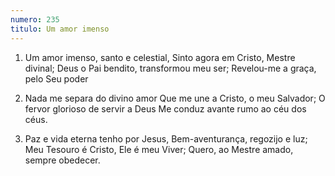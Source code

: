 ```yaml
---
numero: 235
titulo: Um amor imenso
---
```

1. Um amor imenso, santo e celestial,
Sinto agora em Cristo, Mestre divinal;
Deus o Pai bendito, transformou meu ser;
Revelou-me a graça, pelo Seu poder

2. Nada me separa do divino amor
Que me une a Cristo, o meu Salvador;
O fervor glorioso de servir a Deus
Me conduz avante rumo ao céu dos céus.

3. Paz e vida eterna tenho por Jesus,
Bem-aventurança, regozijo e luz;
Meu Tesouro é Cristo, Ele é meu Viver;
Quero, ao Mestre amado, sempre obedecer.
